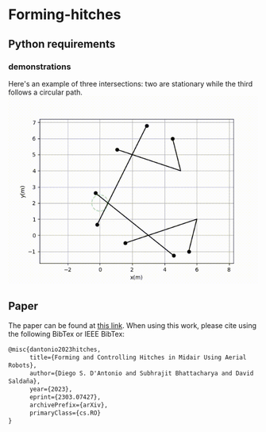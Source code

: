 # Forming-hitches

## Python requirements 

### demonstrations 
Here's an example of three intersections: two are stationary while the third follows a circular path.
![](https://github.com/swarmslab/Forming-hitches/blob/main/videos/fourcables_threehitches.gif)


## Paper

The paper can be found at [this link](https://arxiv.org/abs/2303.07427).
When using this work, please cite using the following BibTex or IEEE BibTex:
```
@misc{dantonio2023hitches,
      title={Forming and Controlling Hitches in Midair Using Aerial Robots}, 
      author={Diego S. D'Antonio and Subhrajit Bhattacharya and David Saldaña},
      year={2023},
      eprint={2303.07427},
      archivePrefix={arXiv},
      primaryClass={cs.RO}
}
```
